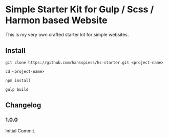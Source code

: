 Simple Starter Kit for Gulp / Scss / Harmon based Website
=========================================================

This is my very own crafted starter kit for simple websites.

## Install

```git clone https://github.com/hansspiess/hs-starter.git <project-name>```

```cd <project-name>```

```npm install```

```gulp build```

## Changelog

### 1.0.0

Initial Commit.